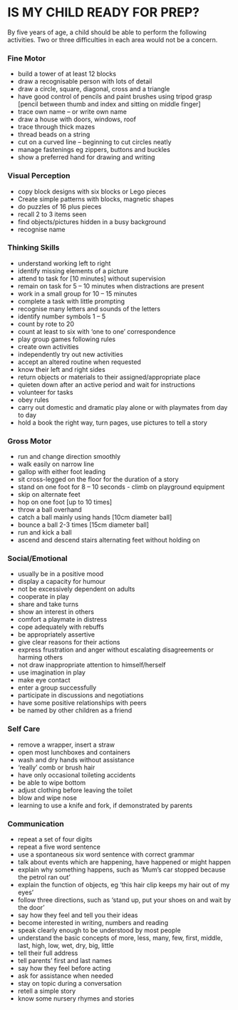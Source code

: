 # IS MY CHILD READY FOR PREP? #

By five years of age, a child should be able to perform the following activities.  Two or three difficulties in each area would not be a concern.

### Fine Motor ###

-  build a tower of at least 12 blocks
-  draw a recognisable person with lots of detail
-  draw a circle, square, diagonal, cross and a triangle
-  have good control of pencils and paint brushes using 	tripod grasp [pencil between thumb and index and 	sitting on middle finger]
-  trace own name – or write own name
-  draw a house with doors, windows, roof
-  trace through thick mazes
-  thread beads on a string
-  cut on a curved line – beginning to cut circles neatly
-  manage fastenings eg zippers, buttons and buckles
-  show a preferred hand for drawing and writing

### Visual Perception ###

 - copy block designs with six blocks or Lego pieces
 - Create simple patterns with blocks, magnetic shapes
 - do puzzles of 16 plus pieces
 - recall 2 to 3 items seen
 - find objects/pictures hidden in a busy background
 - recognise name

### Thinking Skills ###

 - understand working left to right
 - identify missing elements of a picture
 - attend to task for [10 minutes] without supervision
 - remain on task for 5 – 10 minutes when distractions 	are present
 - work in a small group for 10 – 15 minutes
 - complete a task with little prompting
 - recognise many letters and sounds of the letters
 - identify number symbols 1 – 5
 - count by rote to 20
 - count at least to six with ‘one to one’ correspondence
 - play group games following rules
 - create own activities
 - independently try out new activities
 - accept an altered routine when 	requested
 - know their left and right sides
 - return objects or materials to their 	assigned/appropriate place
 - quieten down after an active period 	and wait for instructions
 - volunteer for tasks
 - obey rules
 - carry out domestic and dramatic play 	alone or with playmates from day to 	day
 - hold a book the right way, turn pages, 	use pictures to tell a story

### Gross Motor ###

 - run and change direction smoothly                            
 - walk easily on narrow line
 - gallop with either foot leading
 - sit cross-legged on the floor for the 	duration of a story
 - stand on one foot for 8 – 10 seconds  - climb on playground equipment
 - skip on alternate feet
 - hop on one foot [up to 10 times]
 - throw a ball overhand
 - catch a ball mainly using hands [10cm 	diameter ball]
 - bounce a ball 2-3 times [15cm 	diameter ball]
 - run and kick a ball
 - ascend and descend stairs alternating 	feet without holding on

### Social/Emotional ###

 - usually be in a positive mood
 - display a capacity for humour
 - not be excessively dependent on adults
 - cooperate in play
 - share and take turns
 - show an interest in others
 - comfort a playmate in distress
 - cope adequately with rebuffs
 - be appropriately assertive
 - give clear reasons for their actions
 - express frustration and anger without escalating 	disagreements or harming others
 - not draw inappropriate attention to himself/herself
 - use imagination in play
 - make eye contact
 - enter a group successfully
 - participate in discussions and negotiations
 - have some positive relationships with peers
 - be named by other children as a friend
	
### Self Care ###

 - remove a wrapper, insert a straw
 - open most lunchboxes and containers
 - wash and dry hands without assistance
 - ‘really’ comb or brush hair
 - have only occasional toileting accidents
 - be able to wipe bottom
 - adjust clothing before leaving the toilet
 - blow and wipe nose
 - learning to use a knife and fork, if 	demonstrated by parents

### Communication ###

 - repeat a set of four digits
 - repeat a five word sentence
 - use a spontaneous six word sentence with correct grammar
 - talk about events which are happening, have happened or might happen
 - explain why something happens, such as ‘Mum’s car stopped because the petrol ran out’
 - explain the function of objects, eg ‘this hair clip keeps my hair out of my eyes’
 - follow three directions, such as ‘stand up, put your shoes on and wait by the door’
 - say how they feel and tell you their ideas
 - become interested in writing, numbers and reading
 - speak clearly enough to be understood by most people
 - understand the basic concepts of more, less, many, few, first, middle, last, high, low, wet, dry, big, little
 - tell their full address
 - tell parents’ first and last names
 - say how they feel before acting
 - ask for assistance when needed
 - stay on topic during a conversation
 - retell a simple story
 - know some nursery rhymes and stories
